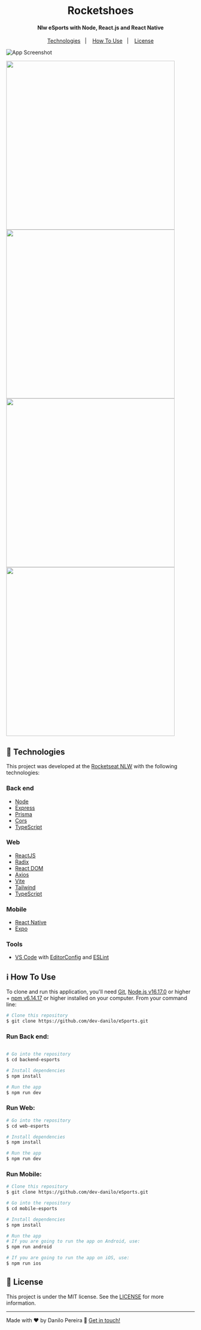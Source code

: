 <h1 align="center">
    <br>
    Rocketshoes
</h1>

<h4 align="center">
  Nlw eSports with Node, React.js and React Native
</h4>


<p align="center">
  <a href="#rocket-technologies">Technologies</a>&nbsp;&nbsp;&nbsp;|&nbsp;&nbsp;&nbsp;
  <a href="#information_source-how-to-use">How To Use</a>&nbsp;&nbsp;&nbsp;|&nbsp;&nbsp;&nbsp;
  <a href="#memo-license">License</a>
</p>

![App Screenshot](https://github.com/dev-danilo/eSports/blob/main/mobile.gif)

<img alt="" src="https://res.cloudinary.com/dlyrhrfc7/image/upload/v1663593356/readme%20repos/eSports/screen1_tpqjz0.png" height="450" >
<img alt="" src="https://res.cloudinary.com/dlyrhrfc7/image/upload/v1663593355/readme%20repos/eSports/screen2_dw3zg7.png" height="450" >
<img alt="" src="https://res.cloudinary.com/dlyrhrfc7/image/upload/v1663593355/readme%20repos/eSports/screen3_d1rq2h.png" height="450" >
<img alt="" src="https://res.cloudinary.com/dlyrhrfc7/image/upload/v1663594410/readme%20repos/eSports/Screen_Shot_2022-09-19_at_10.33.21_nrywao.png" height="450" >

<!-- 
 
<!-- <p align="center">
  <a href="https://dpshoes.netlify.app/" target="_blank">
    <img alt="Demo on Netlify" src="https://res.cloudinary.com/danilopereira/image/upload/v1582659473/Rocketshoes/demoNetlifyy.png">
  </a>
</p> -->

## :rocket: Technologies

This project was developed at the [Rocketseat NLW](https://rocketseat.com.br/) with the following technologies:

### Back end
- [Node](https://nodejs.org)
- [Express](https://expressjs.com/)
- [Prisma](https://www.prisma.io/)
- [Cors](https://www.npmjs.com/package/cors)
- [TypeScript](https://www.typescriptlang.org/)


### Web
-  [ReactJS](https://reactjs.org/)
-  [Radix](https://www.radix-ui.com/)
-  [React DOM](https://pt-br.reactjs.org/docs/react-dom.html)
-  [Axios](https://axios-http.com/ptbr/docs/intro)
-  [Vite](https://vitejs.dev/)
-  [Tailwind](https://tailwindcss.com/)
-  [TypeScript](https://www.typescriptlang.org/)

### Mobile
-  [React Native](https://reactnative.dev/)
-  [Expo](https://expo.dev)

### Tools
-  [VS Code][vc] with [EditorConfig][vceditconfig] and [ESLint][vceslint]


<!-- -  [Redux](https://redux.js.org/)
-  [React Router v6](https://github.com/ReactTraining/react-router)
-  [Axios](https://github.com/axios/axios)
-  [History](https://www.npmjs.com/package/history)
-  [Immer](https://github.com/immerjs/immer)
-  [Polished](https://polished.js.org/)
-  [React-Toastify](https://fkhadra.github.io/react-toastify/)
-  [styled-components](https://www.styled-components.com/)
-  [React-Icons](https://react-icons.netlify.com/)
-  [react-loading-skeleton](https://github.com/dvtng/react-loading-skeleton)
-  [react-loader-spinner](https://github.com/mhnpd/react-loader-spinner)
-  [json-server](https://github.com/typicode/json-server)
-  [Reactotron](https://infinite.red/reactotron) -->


## :information_source: How To Use

To clone and run this application, you'll need [Git](https://git-scm.com), [Node.js v16.17.0](nodejs) or higher + [npm v6.14.17][npm] or higher installed on your computer. From your command line:

```bash
# Clone this repository
$ git clone https://github.com/dev-danilo/eSports.git
```

### Run Back end:

```bash

# Go into the repository
$ cd backend-esports

# Install dependencies
$ npm install

# Run the app
$ npm run dev
```

### Run Web:

```bash
# Go into the repository
$ cd web-esports

# Install dependencies
$ npm install

# Run the app
$ npm run dev
```

### Run Mobile:

```bash
# Clone this repository
$ git clone https://github.com/dev-danilo/eSports.git

# Go into the repository
$ cd mobile-esports

# Install dependencies
$ npm install

# Run the app 
# If you are going to run the app on Android, use:
$ npm run android

# If you are going to run the app on iOS, use:
$ npm run ios
```


## :memo: License
This project is under the MIT license. See the [LICENSE](https://github.com/dev-danilo/eSports/blob/main/LICENSE) for more information.

---

Made with ♥ by Danilo Pereira :wave: [Get in touch!](https://www.linkedin.com/in/danilopx/)

[nodejs]: https://nodejs.org/
[npm]: https://www.npmjs.com/
[vc]: https://code.visualstudio.com/
[vceditconfig]: https://marketplace.visualstudio.com/items?itemName=EditorConfig.EditorConfig
[vceslint]: https://marketplace.visualstudio.com/items?itemName=dbaeumer.vscode-eslint
